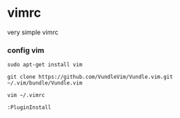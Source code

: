 # vimrc
very simple vimrc

### config vim
```shell
sudo apt-get install vim

git clone https://github.com/VundleVim/Vundle.vim.git ~/.vim/bundle/Vundle.vim

vim ~/.vimrc

:PluginInstall
```
